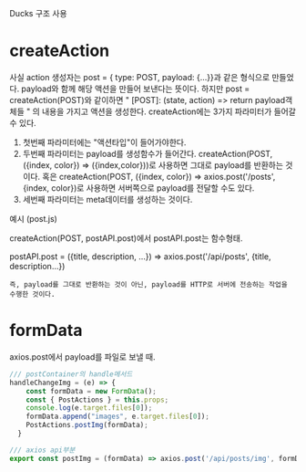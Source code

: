 Ducks 구조 사용



# createAction

사실 action 생성자는 post = { type: POST, payload: {...}}과 같은 형식으로 만들었다. payload와 함께 해당 액션을 만들어 보낸다는 뜻이다. 하지만 post = createAction(POST)와 같이하면 " [POST]: (state, action) => return payload객체들 " 의 내용을 가지고 액션을 생성한다. 
createAction에는 3가지 파라미터가 들어갈 수 있다. 

1. 첫번째 파라미터에는 "액션타입"이 들어가야한다. 
2. 두번째 파라미터는 payload를 생성함수가 들어간다. createAction(POST, ({index, color}) => ({index,color}))로 사용하면 그대로 payload를 반환하는 것이다. 혹은 createAction(POST, ({index, color}) => axios.post('/posts', {index, color})로 사용하면 서버쪽으로 payload를 전달할 수도 있다.
3. 세번째 파라미터는 meta데이터를 생성하는 것이다.



예시 (post.js)

createAction(POST, postAPI.post)에서 postAPI.post는 함수형태.

postAPI.post = ({title, description, …}) => axios.post('/api/posts', {title, description…})

`즉, payload를 그대로 반환하는 것이 아닌, payload를 HTTP로 서버에 전송하는 작업을 수행한 것이다.`


# formData

axios.post에서 payload를 파일로 보낼 때.

```javascript 
/// postContainer의 handle메서드
handleChangeImg = (e) => {
    const formData = new FormData();
    const { PostActions } = this.props;
    console.log(e.target.files[0]);
    formData.append("images", e.target.files[0]);
    PostActions.postImg(formData);
  }

/// axios api부분
export const postImg = (formData) => axios.post('/api/posts/img', formData);